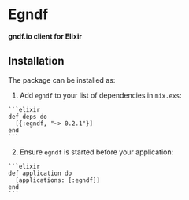 # Egndf

**gndf.io client for Elixir**

## Installation

The package can be installed as:

  1. Add `egndf` to your list of dependencies in `mix.exs`:

    ```elixir
    def deps do
      [{:egndf, "~> 0.2.1"}]
    end
    ```

  2. Ensure `egndf` is started before your application:

    ```elixir
    def application do
      [applications: [:egndf]]
    end
    ```

